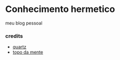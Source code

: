 # Conhecimento hermetico

meu blog pessoal

### credits
- [quartz](quartz.jzhao.xyz)
- [topo da mente](https://github.com/freenandes/topo-da-mente)
